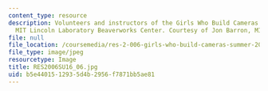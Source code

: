 ```yaml
---
content_type: resource
description: Volunteers and instructors of the Girls Who Build Cameras workshop at
  MIT Lincoln Laboratory Beaverworks Center. Courtesy of Jon Barron, MIT Lincoln Laboratory.
file: null
file_location: /coursemedia/res-2-006-girls-who-build-cameras-summer-2016/b5e4401512935d4b2956f7871bb5ae81_RES2006SU16_06.jpg
file_type: image/jpeg
resourcetype: Image
title: RES2006SU16_06.jpg
uid: b5e44015-1293-5d4b-2956-f7871bb5ae81
---
```

